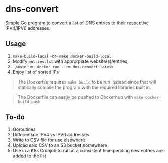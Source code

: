 # dns-convert
Simple Go program to convert a list of DNS entries to their respective IPV4/IPV6 addresses.

## Usage

1. `make-build-local` -or- `make docker-build-local`
2. Modify `entries.txt` with approrpiate website(s)/entries
3. `./main` -or- `docker run --rm dns-convert:latest`
4. Enjoy list of sorted IPs

> The Dockerfile requires `make build` to be run instead since that will statically compile the program with the required libraries built in.

> The Dockerfile can easily be pushed to Dockerhub with `make docker-build-push`

## To-do

1. Goroutines 
2. Differentiate IPV4 vs IPV6 addresses
3. Write to CSV file for use elsewhere
4. Upload said CSV to an S3 bucket somewhere
5. Use in a K8s Cronjob to run at a consistent time pending new entries are added to the list